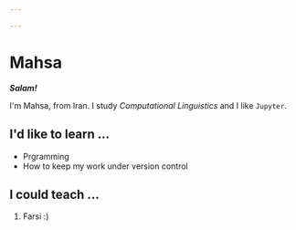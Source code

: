 ```yaml
---

---
```


Mahsa
===========

***Salam!***

I'm Mahsa, from Iran. I study *Computational Linguistics* and I like `Jupyter`.


I'd like to learn ...
--------------------

* Prgramming
* How to keep my work under version control

I could teach ...
--------------------


1. Farsi :)


```{.python .input}

```
